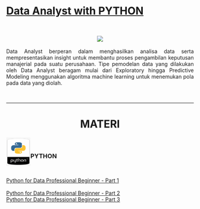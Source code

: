 # [Data Analyst with PYTHON]()

<br />

<p align="center">
<img src="https://github.com/ladyayasophia/Data-Analyst-DQLab/blob/main/Readme/dqlab-learning.png">
</p>



<p align="justify">
Data Analyst berperan dalam menghasilkan analisa data serta mempresentasikan insight untuk membantu proses pengambilan keputusan manajerial pada suatu perusahaan. Tipe pemodelan data yang dilakukan oleh Data Analyst beragam mulai dari Exploratory hingga Predictive Modeling menggunakan algoritma machine learning untuk menemukan pola pada data yang diolah.
</p>

<br />

---

<!-- # Learn -->

<h1 align="center">MATERI</h1>

<!-- <br /> -->

<a href='Readme/python5.png'><img src='Readme/python5.png' align="left" width="65" height="77" /></a>
<br />
### PYTHON <p align="down">
  
<br /> 
<!-- <br /> -->
  
[Python for Data Professional Beginner - Part 1](https://github.com/ladyayasophia/Data-Analyst-DQLab/blob/main/Python/Python_for_Data_Professional_Beginner_Part_1.ipynb)
  <br />  
[Python for Data Professional Beginner - Part 2](https://github.com/ladyayasophia/Data-Analyst-DQLab/blob/main/Python/Python_for_Data_Professional_Beginner_Part_2.ipynb)
  <br />
[Python for Data Professional Beginner - Part 3](https://github.com/ladyayasophia/Data-Analyst-DQLab/blob/main/Python/Python_for_Data_Professional_Beginner_Part_3.ipynb)








